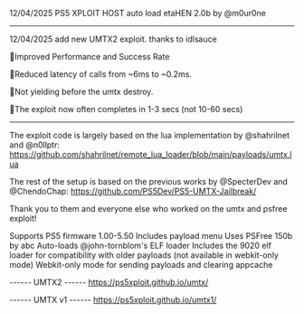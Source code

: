 12/04/2025
PS5 XPLOIT HOST auto load etaHEN 2.0b  by @m0ur0ne  

--------------------------

12/04/2025 add new UMTX2 exploit.  thanks to idlsauce 

🔹Improved Performance and Success Rate

🔹Reduced latency of calls from ~6ms to ~0.2ms.

🔹Not yielding before the umtx destroy.

🔹The exploit now often completes in 1-3 secs (not 10-60 secs)

-----------------------------------------------------

The exploit code is largely based on the lua implementation by @shahrilnet and @n0llptr: https://github.com/shahrilnet/remote_lua_loader/blob/main/payloads/umtx.lua

The rest of the setup is based on the previous works by @SpecterDev and @ChendoChap: https://github.com/PS5Dev/PS5-UMTX-Jailbreak/

Thank you to them and everyone else who worked on the umtx and psfree exploit!

Supports PS5 firmware 1.00-5.50
Includes payload menu
Uses PSFree 150b by abc
Auto-loads @john-tornblom's ELF loader
Includes the 9020 elf loader for compatibility with older payloads (not available in webkit-only mode)
Webkit-only mode for sending payloads and clearing appcache




------ UMTX2 ------
https://ps5xploit.github.io/umtx/







------ UMTX v1 ------
https://ps5xploit.github.io/umtx1/
